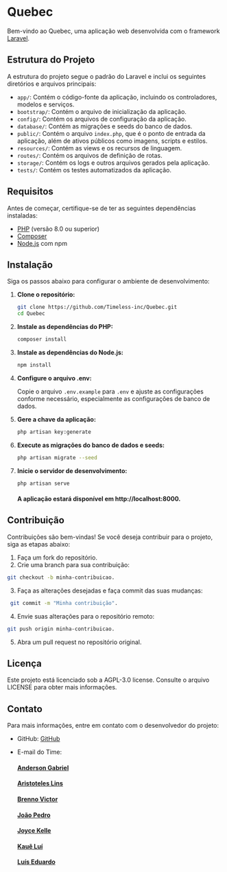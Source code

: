 # Quebec

Bem-vindo ao Quebec, uma aplicação web desenvolvida com o framework [Laravel](https://laravel.com).

## Estrutura do Projeto

A estrutura do projeto segue o padrão do Laravel e inclui os seguintes diretórios e arquivos principais:

- `app/`: Contém o código-fonte da aplicação, incluindo os controladores, modelos e serviços.
- `bootstrap/`: Contém o arquivo de inicialização da aplicação.
- `config/`: Contém os arquivos de configuração da aplicação.
- `database/`: Contém as migrações e seeds do banco de dados.
- `public/`: Contém o arquivo `index.php`, que é o ponto de entrada da aplicação, além de ativos públicos como imagens, scripts e estilos.
- `resources/`: Contém as views e os recursos de linguagem.
- `routes/`: Contém os arquivos de definição de rotas.
- `storage/`: Contém os logs e outros arquivos gerados pela aplicação.
- `tests/`: Contém os testes automatizados da aplicação.

## Requisitos

Antes de começar, certifique-se de ter as seguintes dependências instaladas:

- [PHP](https://www.php.net/) (versão 8.0 ou superior)
- [Composer](https://getcomposer.org/)
- [Node.js](https://nodejs.org/) com npm

## Instalação

Siga os passos abaixo para configurar o ambiente de desenvolvimento:

1. **Clone o repositório:**

   ```bash
   git clone https://github.com/Timeless-inc/Quebec.git
   cd Quebec
   ```

2. **Instale as dependências do PHP:**

    ```bash
    composer install
    ```

3. **Instale as dependências do Node.js:**

    ```bash
    npm install
    ```

4. **Configure o arquivo .env:**

    Copie o arquivo `.env.example` para `.env` e ajuste as configurações conforme necessário, especialmente as configurações de banco de dados.

5. **Gere a chave da aplicação:**

    ```bash
    php artisan key:generate
    ```

6. **Execute as migrações do banco de dados e seeds:**

    ```bash
    php artisan migrate --seed
    ```

7. **Inicie o servidor de desenvolvimento:**
    ```bash
    php artisan serve
    ```

    #### A aplicação estará disponível em http://localhost:8000.

## Contribuição
Contribuições são bem-vindas! Se você deseja contribuir para o projeto, siga as etapas abaixo:
1. Faça um fork do repositório.
2. Crie uma branch para sua contribuição: 
```bash
git checkout -b minha-contribuicao.
```
3. Faça as alterações desejadas e faça commit das suas mudanças: 
```bash 
 git commit -m "Minha contribuição".
```
4. Envie suas alterações para o repositório remoto: 
```bash
git push origin minha-contribuicao.
```
5. Abra um pull request no repositório original.
## Licença
Este projeto está licenciado sob a AGPL-3.0 license. Consulte o arquivo LICENSE para obter mais informações.
## Contato
Para mais informações, entre em contato com o desenvolvedor do projeto:

- GitHub: [GitHub](https://github.com/Timeless-inc)

- E-mail do Time:
    #### [Anderson Gabriel](mailto:agm4@discente.ifpe.edu.br)
    #### [Aristoteles Lins](mailto:aristoteles.lins.silva@gmail.com)
    #### [Brenno Victor](mailto:bvps1@discente.ifpe.edu.br)
    #### [João Pedro](mailto:joaopedro.s.dev@gmail.com)
    #### [Joyce Kelle](mailto:joycekelle.cordeiro@gmail.com)
    #### [Kauê Luí](mailto:klls2@discente.ifpe.edu.br)
    #### [Luís Eduardo](mailto:luisemoliveira1000@gmail.com)
